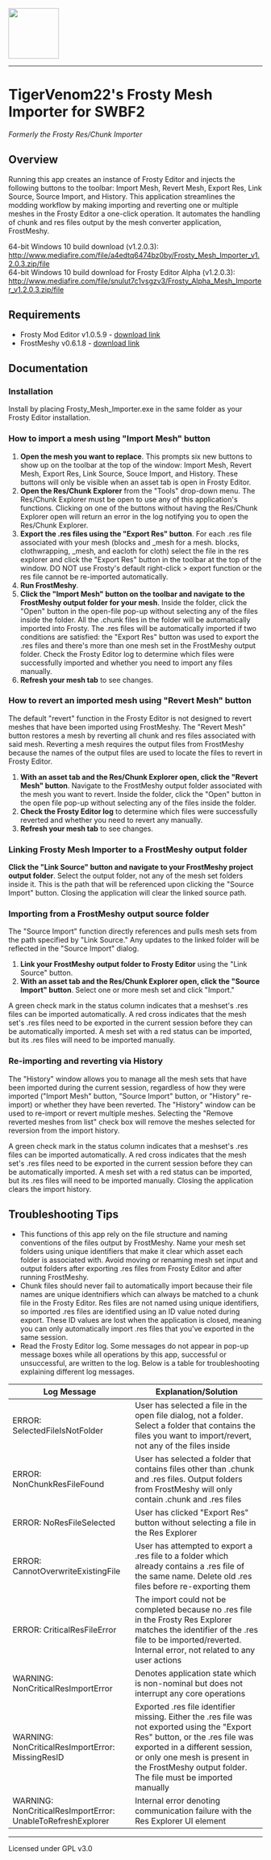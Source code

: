 <img src=https://github.com/kyle2277/bf2_Frosty_Res_Chunk_Importer/blob/master/FrostyResChunkImportIcon.png width="100" height="100"></img>
___
# TigerVenom22's Frosty Mesh Importer for SWBF2
*Formerly the Frosty Res/Chunk Importer*
## Overview
Running this app creates an instance of Frosty Editor and injects the following buttons to the toolbar: Import Mesh, Revert Mesh, Export Res, Link Source, Source Import, and History. This application streamlines the modding workflow by making importing and reverting one or multiple meshes in the Frosty Editor a one-click operation. It automates the handling of chunk and res files output by the mesh converter application, FrostMeshy.

64-bit Windows 10 build download (v1.2.0.3): http://www.mediafire.com/file/a4edtq6474bz0by/Frosty_Mesh_Importer_v1.2.0.3.zip/file \
64-bit Windows 10 build download for Frosty Editor Alpha (v1.2.0.3): http://www.mediafire.com/file/snulut7c1vsgzv3/Frosty_Alpha_Mesh_Importer_v1.2.0.3.zip/file

## Requirements
* Frosty Mod Editor v1.0.5.9 - [download link](https://frostytoolsuite.com/downloads.html)
* FrostMeshy v0.6.1.8 - [download link](https://www.mediafire.com/file/bmhr27uv2to2gmf/fmy-v0618-pre.zip/file)

## Documentation
### Installation
Install by placing Frosty_Mesh_Importer.exe in the same folder as your Frosty Editor installation.
### How to import a mesh using "Import Mesh" button
1. **Open the mesh you want to replace**. This prompts six new buttons to show up on the toolbar at the top of the window: Import Mesh, Revert Mesh, Export Res, Link Source, Souce Import, and History. These buttons will only be visible when an asset tab is open in Frosty Editor.
2. **Open the Res/Chunk Explorer** from the "Tools" drop-down menu. The Res/Chunk Explorer must be open to use any of this application's functions. Clicking on one of the buttons without having the Res/Chunk Explorer open will return an error in the log notifying you to open the Res/Chunk Explorer.
3. **Export the .res files using the "Export Res" button**. For each .res file associated with your mesh (blocks and \_mesh for a mesh. blocks, clothwrapping, \_mesh, and eacloth for  cloth) select the file in the res explorer and click the "Export Res" button in the toolbar at the top of the window. DO NOT use Frosty's default right-click > export function or the res file cannot be re-imported automatically.
4. **Run FrostMeshy**.
5. **Click the "Import Mesh" button on the toolbar and navigate to the FrostMeshy output folder for your mesh**. Inside the folder, click the "Open" button in the open-file pop-up without selecting any of the files inside the folder. All the .chunk files in the folder will be automatically imported into Frosty. The .res files will be automatically imported if two conditions are satisfied: the "Export Res" button was used to export the .res files and there's more than one mesh set in the FrostMeshy output folder. Check the Frosty Editor log to determine which files were successfully imported and whether you need to import any files manually.
6. **Refresh your mesh tab** to see changes.

### How to revert an imported mesh using "Revert Mesh" button
The default "revert" function in the Frosty Editor is not designed to revert meshes that have been imported using FrostMeshy. The "Revert Mesh" button restores a mesh by reverting all chunk and res files associated with said mesh. Reverting a mesh requires the output files from FrostMeshy because the names of the output files are used to locate the files to revert in Frosty Editor.
1. **With an asset tab and the Res/Chunk Explorer open, click the "Revert Mesh" button**. Navigate to the FrostMeshy output folder associated with the mesh you want to revert. Inside the folder, click the "Open" button in the open file pop-up without selecting any of the files inside the folder.
2. **Check the Frosty Editor log** to determine which files were successfully reverted and whether you need to revert any manually.
3. **Refresh your mesh tab** to see changes.

### Linking Frosty Mesh Importer to a FrostMeshy output folder
**Click the "Link Source" button and navigate to your FrostMeshy project output folder**. Select the output folder, not any of the mesh set folders inside it. This is the path that will be referenced upon clicking the "Source Import" button. Closing the application will clear the linked source path.

### Importing from a FrostMeshy output source folder
The "Source Import" function directly references and pulls mesh sets from the path specified by "Link Source." Any updates to the linked folder will be reflected in the "Source Import" dialog.
1. **Link your FrostMeshy output folder to Frosty Editor** using the "Link Source" button.
2. **With an asset tab and the Res/Chunk Explorer open, click the "Source Import" button**. Select one or more mesh set and click "Import."

A green check mark in the status column indicates that a meshset's .res files can be imported automatically. A red cross indicates that the mesh set's .res files need to be exported in the current session before they can be automatically imported. A mesh set with a red status can be imported, but its .res files will need to be imported manually.

### Re-importing and reverting via History
The "History" window allows you to manage all the mesh sets that have been imported during the current session, regardless of how they were imported ("Import Mesh" button, "Source Import" button, or "History" re-import) or whether they have been reverted. The "History" window can be used to re-import or revert multiple meshes. Selecting the "Remove reverted meshes from list" check box will remove the meshes selected for reversion from the import history.

A green check mark in the status column indicates that a meshset's .res files can be imported automatically. A red cross indicates that the mesh set's .res files need to be exported in the current session before they can be automatically imported. A mesh set with a red status can be imported, but its .res files will need to be imported manually. Closing the application clears the import history.

## Troubleshooting Tips
* This functions of this app rely on the file structure and naming conventions of the files output by FrostMeshy. Name your mesh set folders using unique identifiers that make it clear which asset each folder is associated with. Avoid moving or renaming mesh set input and output folders after exporting .res files from Frosty Editor and after running FrostMeshy.
* Chunk files should never fail to automatically import because their file names are unique identnifiers which can always be matched to a chunk file in the Frosty Editor. Res files are not named using unique identifiers, so imported .res files are identified using an ID value noted during export. These ID values are lost when the application is closed, meaning you can only automatically import .res files that you've exported in the same session.
* Read the Frosty Editor log. Some messages do not appear in pop-up message boxes while all operations by this app, successful or unsuccessful, are written to the log. Below is a table for troubleshooting explaining different log messages.

Log Message | Explanation/Solution
----------- | -------------
ERROR: SelectedFileIsNotFolder | User has selected a file in the open file dialog, not a folder. Select a folder that contains the files you want to import/revert, not any of the files inside
ERROR: NonChunkResFileFound | User has selected a folder that contains files other than .chunk and .res files. Output folders from FrostMeshy will only contain .chunk and .res files
ERROR: NoResFileSelected | User has clicked "Export Res" button without selecting a file in the Res Explorer
ERROR: CannotOverwriteExistingFile | User has attempted to export a .res file to a folder which already contains a .res file of the same name. Delete old .res files before re-exporting them
ERROR: CriticalResFileError | The import could not be completed because no .res file in the Frosty Res Explorer matches the identifier of the .res file to be imported/reverted. Internal error, not related to any user actions
WARNING: NonCriticalResImportError | Denotes application state which is non-nominal but does not interrupt any core operations
WARNING: NonCriticalResImportError: MissingResID | Exported .res file identifier missing. Either the .res file was not exported using the "Export Res" button, or the .res file was exported in a different session, or only one mesh is present in the FrostMeshy output folder. The file must be imported manually
WARNING: NonCriticalResImportError: UnableToRefreshExplorer | Internal error denoting communication failure with the Res Explorer UI element

___
Licensed under GPL v3.0
